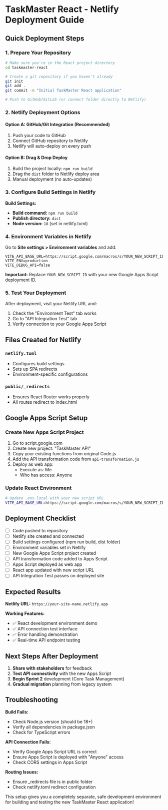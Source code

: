 # TaskMaster React - Netlify Deployment Guide

## Quick Deployment Steps

### 1. Prepare Your Repository
```bash
# Make sure you're in the React project directory
cd taskmaster-react

# Create a git repository if you haven't already
git init
git add .
git commit -m "Initial TaskMaster React application"

# Push to GitHub/GitLab (or connect folder directly to Netlify)
```

### 2. Netlify Deployment Options

#### Option A: GitHub/Git Integration (Recommended)
1. Push your code to GitHub
2. Connect GitHub repository to Netlify
3. Netlify will auto-deploy on every push

#### Option B: Drag & Drop Deploy
1. Build the project locally: `npm run build`
2. Drag the `dist` folder to Netlify deploy area
3. Manual deployment (no auto-updates)

### 3. Configure Build Settings in Netlify

**Build Settings:**
- **Build command:** `npm run build`
- **Publish directory:** `dist`
- **Node version:** `18` (set in netlify.toml)

### 4. Environment Variables in Netlify

Go to **Site settings > Environment variables** and add:

```
VITE_API_BASE_URL=https://script.google.com/macros/s/YOUR_NEW_SCRIPT_ID/exec
VITE_ENV=production
VITE_DEBUG_API=false
```

**Important:** Replace `YOUR_NEW_SCRIPT_ID` with your new Google Apps Script deployment ID.

### 5. Test Your Deployment

After deployment, visit your Netlify URL and:
1. Check the "Environment Test" tab works
2. Go to "API Integration Test" tab
3. Verify connection to your Google Apps Script

## Files Created for Netlify

### `netlify.toml`
- Configures build settings
- Sets up SPA redirects
- Environment-specific configurations

### `public/_redirects`
- Ensures React Router works properly
- All routes redirect to index.html

## Google Apps Script Setup

### Create New Apps Script Project
1. Go to script.google.com
2. Create new project: "TaskMaster API"
3. Copy your existing functions from original Code.js
4. Add the API transformation code from `api-transformation.js`
5. Deploy as web app:
   - Execute as: Me
   - Who has access: Anyone

### Update React Environment
```bash
# Update .env.local with your new script URL
VITE_API_BASE_URL=https://script.google.com/macros/s/YOUR_NEW_SCRIPT_ID/exec
```

## Deployment Checklist

- [ ] Code pushed to repository
- [ ] Netlify site created and connected
- [ ] Build settings configured (npm run build, dist folder)
- [ ] Environment variables set in Netlify
- [ ] New Google Apps Script project created
- [ ] API transformation code added to Apps Script
- [ ] Apps Script deployed as web app
- [ ] React app updated with new script URL
- [ ] API Integration Test passes on deployed site

## Expected Results

**Netlify URL:** `https://your-site-name.netlify.app`

**Working Features:**
- ✅ React development environment demo
- ✅ API connection test interface
- ✅ Error handling demonstration
- ✅ Real-time API endpoint testing

## Next Steps After Deployment

1. **Share with stakeholders** for feedback
2. **Test API connectivity** with the new Apps Script
3. **Begin Sprint 2** development (Core Task Management)
4. **Gradual migration** planning from legacy system

## Troubleshooting

**Build Fails:**
- Check Node.js version (should be 18+)
- Verify all dependencies in package.json
- Check for TypeScript errors

**API Connection Fails:**
- Verify Google Apps Script URL is correct
- Ensure Apps Script is deployed with "Anyone" access
- Check CORS settings in Apps Script

**Routing Issues:**
- Ensure _redirects file is in public folder
- Check netlify.toml redirect configuration

This setup gives you a completely separate, safe development environment for building and testing the new TaskMaster React application!